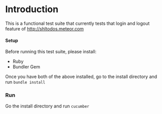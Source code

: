 

# Introduction

This is a functional test suite that currently tests that login and logout feature of http://shltodos.meteor.com

#### Setup
Before running this test suite, please install:
- Ruby
- Bundler Gem

Once you have both of the above installed, go to the install directory and run `bundle install`

### Run
Go the install directory and run `cucumber`

